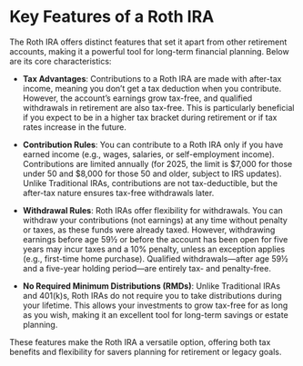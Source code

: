 # Key Features of a Roth IRA

The Roth IRA offers distinct features that set it apart from other retirement accounts, making it a powerful tool for long-term financial planning. Below are its core characteristics:

- **Tax Advantages**: Contributions to a Roth IRA are made with after-tax income, meaning you don’t get a tax deduction when you contribute. However, the account’s earnings grow tax-free, and qualified withdrawals in retirement are also tax-free. This is particularly beneficial if you expect to be in a higher tax bracket during retirement or if tax rates increase in the future.

- **Contribution Rules**: You can contribute to a Roth IRA only if you have earned income (e.g., wages, salaries, or self-employment income). Contributions are limited annually (for 2025, the limit is $7,000 for those under 50 and $8,000 for those 50 and older, subject to IRS updates). Unlike Traditional IRAs, contributions are not tax-deductible, but the after-tax nature ensures tax-free withdrawals later.

- **Withdrawal Rules**: Roth IRAs offer flexibility for withdrawals. You can withdraw your contributions (not earnings) at any time without penalty or taxes, as these funds were already taxed. However, withdrawing earnings before age 59½ or before the account has been open for five years may incur taxes and a 10% penalty, unless an exception applies (e.g., first-time home purchase). Qualified withdrawals—after age 59½ and a five-year holding period—are entirely tax- and penalty-free.

- **No Required Minimum Distributions (RMDs)**: Unlike Traditional IRAs and 401(k)s, Roth IRAs do not require you to take distributions during your lifetime. This allows your investments to grow tax-free for as long as you wish, making it an excellent tool for long-term savings or estate planning.

These features make the Roth IRA a versatile option, offering both tax benefits and flexibility for savers planning for retirement or legacy goals.

